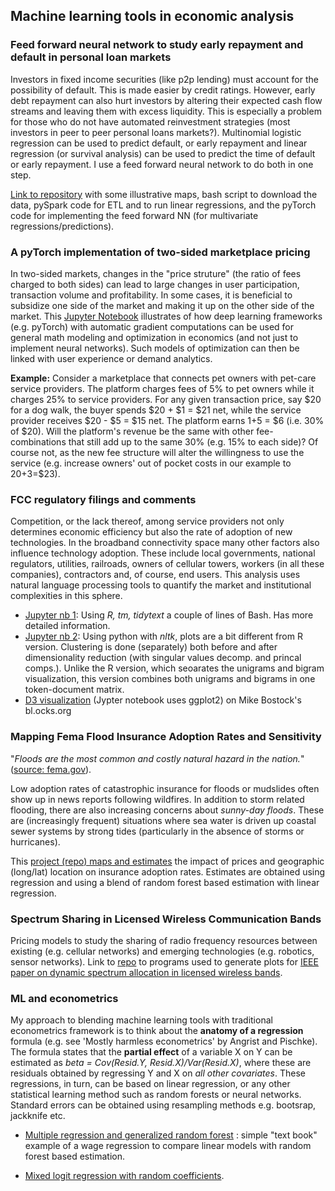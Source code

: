 ## Machine learning tools in economic analysis

### Feed forward neural network to study early repayment and default in personal loan markets
Investors in fixed income securities (like p2p lending) must account for the possibility of default. This is made easier by credit ratings. However, early debt repayment can also hurt investors by altering their expected cash flow streams and leaving them with excess liquidity. This is especially a problem for those who do not have automated reinvestment strategies (most investors in peer to peer personal loans markets?). Multinomial logistic regression can be used to predict default, or early repayment and linear regression (or survival analysis) can be used to predict the time of default or early repayment. I use a feed forward neural network to do both in one step. 

[Link to repository](https://github.com/petecarkeek/repayDefault/) with some illustrative maps, bash script to download the data, pySpark code for ETL and to run linear regressions, and the pyTorch code for implementing the feed forward NN (for multivariate regressions/predictions). 

### A pyTorch implementation of two-sided marketplace pricing
In two-sided markets, changes in the "price struture" (the ratio of fees charged to both sides) can lead to large changes in user participation, transaction volume and profitability. In some cases, it is beneficial to subsidize one side of the market and making it up on the other side of the market. This [Jupyter Notebook](./Marketplace.ipynb) illustrates of how deep learning frameworks (e.g. pyTorch) with automatic gradient computations can be used for general math modeling and optimization in economics (and not just to implement neural networks). Such models of optimization can then be linked with user experience or demand analytics.

**Example:** Consider a marketplace that connects pet owners with pet-care service providers. The platform charges fees of 5% to pet owners while it charges 25% to service providers. For any given transaction price, say $20 for a dog walk, the buyer spends $20 + $1 = $21 net, while the service provider receives $20 - $5 = $15 net. The platform earns $1+$5 = $6 (i.e. 30% of $20). Will the platform's revenue be the same with other fee-combinations that still add up to the same 30% (e.g. 15% to each side)? Of course not, as the new fee structure will alter the willingness to use the service (e.g. increase owners' out of pocket costs in our example to $20+$3=$23). 

 

### FCC regulatory filings and comments
Competition, or the lack thereof, among service providers not only determines economic efficiency but also the rate of adoption of new technologies. In the broadband connectivity space many other factors also influence technology adoption. These include local governments, national regulators, utilities, railroads, owners of cellular towers, workers (in all these companies), contractors and, of course, end users. This analysis uses natural language processing tools to quantify the market and institutional complexities in this sphere.
* [Jupyter nb 1](./FCC17_84.ipynb): Using *R, tm, tidytext* a couple of lines of Bash. Has more detailed information.
* [Jupyter nb 2](./fccPyClusters.ipynb): Using python with *nltk*, plots are a bit different from R version. Clustering is done  (separately) both before and after dimensionality reduction (with singular values decomp. and princal comps.). Unlike the R version, which seoarates the unigrams and bigram visualization, this version combines both unigrams and bigrams in one token-document matrix.
* [D3 visualization](https://bl.ocks.org/petecarkeek/c7da7590422d55e0b1dde588d9835df1) (Jypter notebook uses ggplot2) on Mike Bostock's bl.ocks.org

### Mapping Fema Flood Insurance Adoption Rates and Sensitivity 
"_Floods are the most common and costly natural hazard in the nation._" ([source: fema.gov](https://www.fema.gov/wildfires-you-need-flood-insurance)). 

Low adoption rates of catastrophic insurance for floods or mudslides often show up in news reports following wildfires. In addition to storm related flooding, there are also increasing concerns about _sunny-day floods_. These are (increasingly frequent) situations where sea water is driven up coastal sewer systems by strong tides (particularly in the absence of storms or hurricanes). 

This [project (repo) maps and estimates](https://github.com/petecarkeek/floodInsurance) the impact of prices and geographic (long/lat) location on insurance adoption rates. Estimates are obtained using regression and using a blend of random forest based estimation with linear regression.

### Spectrum Sharing in Licensed Wireless Communication Bands
Pricing models to study the sharing of radio frequency resources between existing (e.g. cellular networks) and emerging technologies (e.g. robotics, sensor networks). Link to [repo](https://github.com/petecarkeek/Spectrum_Sharing) to programs used to generate plots for [IEEE paper on dynamic spectrum allocation in licensed wireless bands](https://ieeexplore.ieee.org/abstract/document/8301016/). 

### ML and econometrics
My approach to blending machine learning tools with traditional econometrics framework is to think about the **anatomy of a regression** formula (e.g. see 'Mostly harmless econometrics' by Angrist and Pischke). The formula states that the **partial effect** of a variable X on Y can be estimated as *beta = Cov(Resid.Y, Resid.X)/Var(Resid.X)*, where these are residuals obtained by regressing Y and X on *all other covariates*. These regressions, in turn, can be based on linear regression, or any other statistical learning method such as random forests or neural networks. Standard errors can be obtained using resampling methods e.g. bootsrap, jackknife etc.  

* [Multiple regression and generalized random forest](./genRandForest.ipynb) : simple "text book" example of a wage regression to compare linear models with random forest based estimation.

* [Mixed logit regression with random coefficients](./mixedLogit.ipynb).
